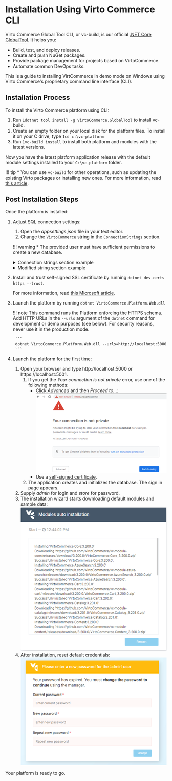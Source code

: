 ﻿
# Installation Using Virto Commerce CLI
Virto Commerce Global Tool CLI, or vc-build, is our official [.NET Core GlobalTool](https://docs.microsoft.com/en-us/dotnet/core/tools/global-tools "https://docs.microsoft.com/en-us/dotnet/core/tools/global-tools"). It helps you:

* Build, test, and deploy releases. 
* Create and push NuGet packages.
* Provide package management for projects based on VirtoCommerce.
* Automate common DevOps tasks.

This is a guide to installing VirtCommerce in demo mode on Windows using Virto Commerce's proprietary command line interface (CLI).

## Installation Process
To install the Virto Commerce platform using CLI:

1. Run `1dotnet tool install -g VirtoCommerce.GlobalTool` to install vc-build.
1. Create an empty folder on your local disk for the platform files. To install it on your C drive, type `1cd c:\vc-platform`
1. Run `1vc-build install` to install both platform and modules with the latest versions.

Now you have the latest platform application release with the default module settings installed to your `C:\vc-platform` folder.

!!! tip
    * You can use `vc-build` for other operations, such as updating the existing Virto packages or installing new ones. For more information, read [this article](https://github.com/VirtoCommerce/vc-build/blob/main/docs/CLI-tools/package-management.md).

## Post Installation Steps
Once the platform is installed:

1. Adjust SQL connection settings:

    1. Open the *appsettings.json* file in your text editor.
    1. Change the `VirtoCommerce` string in the `ConnectionStrings` section.

    !!! warning
        * The provided user must have sufficient permissions to create a new database.

	<details><summary>Connection strings section example</summary>
		
	```json title="appsettings.json"
	"ConnectionStrings": {
	"VirtoCommerce" : "Data Source={SQL Server URL};Initial Catalog={Database name};Persist Security Info=True;User ID={User name};Password={User password};MultipleActiveResultSets=True;Connect Timeout=30"
	},
	```
	</details>

	<details><summary>Modified string section example</summary>

	```json title="appsettings.json"
	`"VirtoCommerce": "Data Source=(local);Initial Catalog=VirtoCommerce3;Persist Security Info=True;User ID=virto;Password=virto;Connect Timeout=30",`
	```
	</details>

1. Install and trust self-signed SSL certificate by running `dotnet dev-certs https --trust`.

    For more information, read [this Microsoft article](https://docs.microsoft.com/en-us/aspnet/core/security/enforcing-ssl?view=aspnetcore-3.0&tabs=visual-studio#trust).

1. Launch the platform by running `dotnet VirtoCommerce.Platform.Web.dll`

    !!! note
		This command runs the Platform enforcing the HTTPS schema. Add HTTP URLs in the `--urls` argument of the `dotnet` command for development or demo purposes (see below). For security reasons, never use it in the production mode.
		
		```
		dotnet VirtoCommerce.Platform.Web.dll --urls=http://localhost:5000
		```

1. Launch the platform for the first time:
	
	1. Open your browser and type http://localhost:5000 or https://localhost:5001. 
		1. If you get the *Your connection is not private* error, use one of the following methods:
			* Click *Advanced* and then *Proceed to...*:
			![Your Connection Is Not Private screen](media/04-your-connection-is-not-private-screen.png)
			* Use a [self-signed certificate](https://www.hanselman.com/blog/DevelopingLocallyWithASPNETCoreUnderHTTPSSSLAndSelfSignedCerts.aspx).
		1. The application creates and initializes the database. The sign in page appears. 
	1. Supply *admin* for login and *store* for password.
	1. The installation wizard starts downloading default modules and sample data:
		![Installation wizard screen](media/02-module-auto-installation-screen.png)
	1. After installation, reset default credentials:
		![Resetting default credentials](media/03-resetting-default-credentials.png)

Your platform is ready to go.
